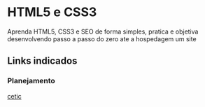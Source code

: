 # HTML5 e CSS3
Aprenda HTML5, CSS3 e SEO de forma simples, pratica e objetiva desenvolvendo passo a passo do zero ate a hospedagem um site 
## Links indicados
### Planejamento
[cetic](https://www.cetic.br/)
